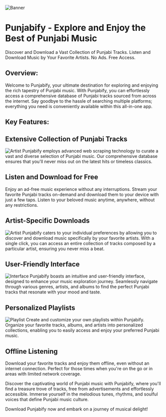 ![Banner](https://raw.githubusercontent.com/jashanpreet-singh-99/Punjabify/master/screenshot_array.png)

# Punjabify - Explore and Enjoy the Best of Punjabi Music

Discover and Download a Vast Collection of Punjabi Tracks. Listen and Download Music by Your Favorite Artists. No Ads. Free Access.

## Overview:

Welcome to Punjabify, your ultimate destination for exploring and enjoying the rich tapestry of Punjabi music. With Punjabify, you can effortlessly access a comprehensive database of Punjabi tracks sourced from across the internet. Say goodbye to the hassle of searching multiple platforms; everything you need is conveniently available within this all-in-one app.

## Key Features:

## Extensive Collection of Punjabi Tracks
![Artist](https://raw.githubusercontent.com/jashanpreet-singh-99/Punjabify/master/device-2020-07-18-230554.png)
Punjabify employs advanced web scraping technology to curate a vast and diverse selection of Punjabi music. Our comprehensive database ensures that you'll never miss out on the latest hits or timeless classics.

## Listen and Download for Free
Enjoy an ad-free music experience without any interruptions. Stream your favorite Punjabi tracks on-demand and download them to your device with just a few taps. Listen to your beloved music anytime, anywhere, without any restrictions.

## Artist-Specific Downloads
![Artist](https://raw.githubusercontent.com/jashanpreet-singh-99/Punjabify/master/device-2020-07-18-001742.png)
Punjabify caters to your individual preferences by allowing you to discover and download music specifically by your favorite artists. With a single click, you can access an entire collection of tracks composed by a particular artist, ensuring you never miss a beat.

## User-Friendly Interface
![Interface](https://raw.githubusercontent.com/jashanpreet-singh-99/Punjabify/master/device-2020-07-18-001608.png)
Punjabify boasts an intuitive and user-friendly interface, designed to enhance your music exploration journey. Seamlessly navigate through various genres, artists, and albums to find the perfect Punjabi tracks that resonate with your mood and taste.

## Personalized Playlists
![Playlist](https://raw.githubusercontent.com/jashanpreet-singh-99/Punjabify/master/device-2020-07-18-001711.png)
Create and customize your own playlists within Punjabify. Organize your favorite tracks, albums, and artists into personalized collections, enabling you to easily access and enjoy your preferred Punjabi music.

## Offline Listening
Download your favorite tracks and enjoy them offline, even without an internet connection. Perfect for those times when you're on the go or in areas with limited network coverage.

Discover the captivating world of Punjabi music with Punjabify, where you'll find a treasure trove of tracks, free from advertisements and effortlessly accessible. Immerse yourself in the melodious tunes, rhythms, and soulful voices that define Punjabi music culture.

Download Punjabify now and embark on a journey of musical delight!
